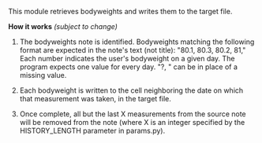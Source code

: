 This module retrieves bodyweights and writes them to the target file.

**How it works** _(subject to change)_
1) The bodyweights note is identified. Bodyweights matching the following format are expected in the note's text (not title):
"80.1, 80.3, 80.2, 81,"
Each number indicates the user's bodyweight on a given day. The program expects one value for every day. "?, " can be  in place of a missing value.

2) Each bodyweight is written to the cell neighboring the date on which that measurement was taken, in the target file. 

3) Once complete, all but the last X measurements from the source note will be removed from the note (where X is an integer specified by the HISTORY_LENGTH parameter in params.py).
